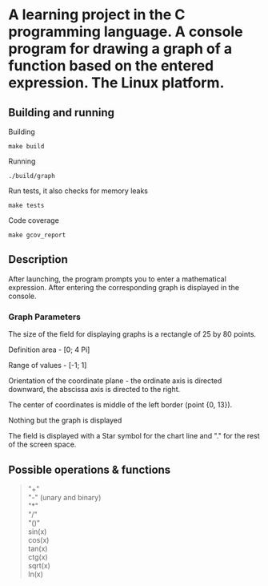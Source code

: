 # A learning project in the C programming language. A console program for drawing a graph of a function based on the entered expression. The Linux platform.

## Building and running

Building
```
make build
```

Running
```
./build/graph
```

Run tests, it also checks for memory leaks
```
make tests
```

Code coverage
```
make gcov_report
```

## Description
After launching, the program prompts you to enter a mathematical expression. After entering the corresponding graph is displayed in the console.

### Graph Parameters

The size of the field for displaying graphs is a rectangle of 25 by 80 points.

Definition area - [0; 4 Pi]

Range of values - [-1; 1]

Orientation of the coordinate plane - the ordinate axis is directed downward, the abscissa axis is directed to the right.

The center of coordinates is middle of the left border (point {0, 13}).

Nothing but the graph is displayed

The field is displayed with a Star symbol for the chart line and "." for the rest of the screen space.

## Possible operations & functions
> "+" \
> "-" (unary and binary) \
> "*" \
> "/" \
> "()" \
> sin(x) \
> cos(x) \
> tan(x) \
> ctg(x) \
> sqrt(x) \
> ln(x)
